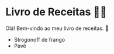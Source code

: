 # Livro de Receitas :man_cook:

Olá! Bem-vindo ao meu livro de receitas. :wave:

- Strogonoff de frango
- Pavê

